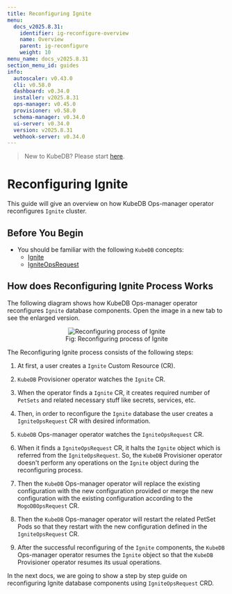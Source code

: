 ```yaml
---
title: Reconfiguring Ignite
menu:
  docs_v2025.8.31:
    identifier: ig-reconfigure-overview
    name: Overview
    parent: ig-reconfigure
    weight: 10
menu_name: docs_v2025.8.31
section_menu_id: guides
info:
  autoscaler: v0.43.0
  cli: v0.58.0
  dashboard: v0.34.0
  installer: v2025.8.31
  ops-manager: v0.45.0
  provisioner: v0.58.0
  schema-manager: v0.34.0
  ui-server: v0.34.0
  version: v2025.8.31
  webhook-server: v0.34.0
---
```


> New to KubeDB? Please start [here](/docs/v2025.8.31/README).

# Reconfiguring Ignite

This guide will give an overview on how KubeDB Ops-manager operator reconfigures `Ignite` cluster.

## Before You Begin

- You should be familiar with the following `KubeDB` concepts:
  - [Ignite](/docs/v2025.8.31/guides/ignite/concepts/ignite)
  - [IgniteOpsRequest](/docs/v2025.8.31/guides/ignite/concepts/opsrequest)

## How does Reconfiguring Ignite Process Works

The following diagram shows how KubeDB Ops-manager operator reconfigures `Ignite` database components. Open the image in a new tab to see the enlarged version.

<figure align="center">
  <img alt="Reconfiguring process of Ignite" src="/docs/v2025.8.31/images/day-2-operation/ignite/ig-reconfigure.png">
<figcaption align="center">Fig: Reconfiguring process of Ignite</figcaption>
</figure>

The Reconfiguring Ignite process consists of the following steps:

1. At first, a user creates a `Ignite` Custom Resource (CR).

2. `KubeDB` Provisioner  operator watches the `Ignite` CR.

3. When the operator finds a `Ignite` CR, it creates required number of `PetSets` and related necessary stuff like secrets, services, etc.

4. Then, in order to reconfigure the `Ignite` database the user creates a `IgniteOpsRequest` CR with desired information.

5. `KubeDB` Ops-manager operator watches the `IgniteOpsRequest` CR.

6. When it finds a `IgniteOpsRequest` CR, it halts the `Ignite` object which is referred from the `IgniteOpsRequest`. So, the `KubeDB` Provisioner  operator doesn't perform any operations on the `Ignite` object during the reconfiguring process.  

7. Then the `KubeDB` Ops-manager operator will replace the existing configuration with the new configuration provided or merge the new configuration with the existing configuration according to the `MogoDBOpsRequest` CR.

8. Then the `KubeDB` Ops-manager operator will restart the related PetSet Pods so that they restart with the new configuration defined in the `IgniteOpsRequest` CR.

9. After the successful reconfiguring of the `Ignite` components, the `KubeDB` Ops-manager operator resumes the `Ignite` object so that the `KubeDB` Provisioner  operator resumes its usual operations.

In the next docs, we are going to show a step by step guide on reconfiguring Ignite database components using `IgniteOpsRequest` CRD.